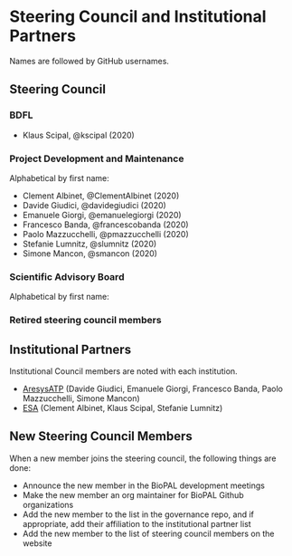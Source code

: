 # Steering Council and Institutional Partners

Names are followed by GitHub usernames.

## Steering Council

### BDFL

- Klaus Scipal, @kscipal (2020)

### Project Development and Maintenance

Alphabetical by first name:

- Clement Albinet, @ClementAlbinet (2020)
- Davide Giudici, @davidegiudici (2020)
- Emanuele Giorgi, @emanuelegiorgi (2020)
- Francesco Banda, @francescobanda (2020)
- Paolo Mazzucchelli, @pmazzucchelli (2020)
- Stefanie Lumnitz, @slumnitz (2020)
- Simone Mancon, @smancon (2020)


### Scientific Advisory Board

Alphabetical by first name:


### Retired steering council members


## Institutional Partners

Institutional Council members are noted with each institution.

- [AresysATP](https://aws.amazon.com/) (Davide Giudici, Emanuele Giorgi, Francesco Banda, Paolo Mazzucchelli, Simone Mancon)
- [ESA](https://www.bloomberg.com/) (Clement Albinet, Klaus Scipal, Stefanie Lumnitz)


## New Steering Council Members

When a new member joins the steering council, the following things are done:
- Announce the new member in the BioPAL development meetings
- Make the new member an org maintainer for BioPAL Github organizations
- Add the new member to the list in the governance repo, and if appropriate, add their affiliation to the institutional partner list
- Add the new member to the list of steering council members on the website